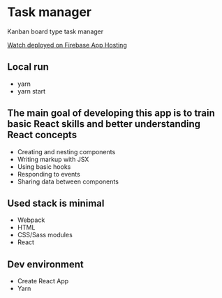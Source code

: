 # Task manager

Kanban board type task manager

[Watch deployed on Firebase App Hosting](tasks-manager-7a2f5.web.app)

## Local run

-   yarn
-   yarn start

## The main goal of developing this app is to train basic React skills and better understanding React concepts

-   Creating and nesting components
-   Writing markup with JSX
-   Using basic hooks
-   Responding to events
-   Sharing data between components

## Used stack is minimal

-   Webpack
-   HTML
-   CSS/Sass modules
-   React

## Dev environment

-   Create React App
-   Yarn
